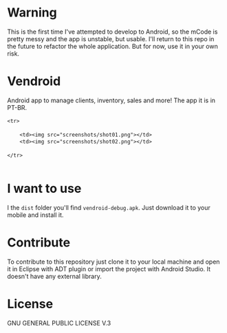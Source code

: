 # Warning

This is the first time I've attempted to develop to Android, so the mCode is pretty messy and the app is unstable, but usable. I'll return to this repo in the future to refactor the whole application. But for now, use it in your own risk.

# Vendroid

Android app to manage clients, inventory, sales and more! The app it is in PT-BR.

<table>

	<tr>

		<td><img src="screenshots/shot01.png"></td>
		<td><img src="screenshots/shot02.png"></td>

	</tr>	

</table>

# I want to use

I the ``dist`` folder you'll find ``vendroid-debug.apk``. Just download it to your mobile and install it. 

# Contribute

To contribute to this repository just clone it to your local machine and open it in Eclipse with ADT plugin or import the project with Android Studio. It doesn't have any external library.

# License

GNU GENERAL PUBLIC LICENSE V.3